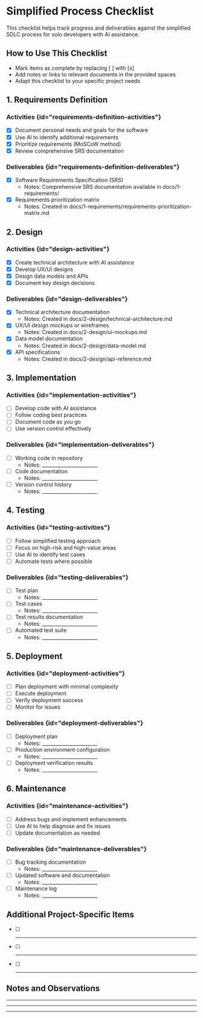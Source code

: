 # Simplified Process Checklist

This checklist helps track progress and deliverables against the simplified SDLC process for solo developers with AI assistance.

## How to Use This Checklist

- Mark items as complete by replacing [ ] with [x]
- Add notes or links to relevant documents in the provided spaces
- Adapt this checklist to your specific project needs

## 1. Requirements Definition

### Activities {id="requirements-definition-activities"}

- [x] Document personal needs and goals for the software
- [x] Use AI to identify additional requirements
- [x] Prioritize requirements (MoSCoW method)
- [x] Review comprehensive SRS documentation

### Deliverables {id="requirements-definition-deliverables"}

- [x] Software Requirements Specification (SRS)
    - Notes: Comprehensive SRS documentation available in docs/1-requirements/
- [x] Requirements prioritization matrix
    - Notes: Created in docs/1-requirements/requirements-prioritization-matrix.md

## 2. Design

### Activities {id="design-activities"}

- [x] Create technical architecture with AI assistance
- [x] Develop UX/UI designs
- [x] Design data models and APIs
- [x] Document key design decisions

### Deliverables {id="design-deliverables"}

- [x] Technical architecture documentation
    - Notes: Created in docs/2-design/technical-architecture.md
- [x] UX/UI design mockups or wireframes
    - Notes: Created in docs/2-design/ui-mockups.md
- [x] Data model documentation
    - Notes: Created in docs/2-design/data-model.md
- [x] API specifications
    - Notes: Created in docs/2-design/api-reference.md

## 3. Implementation

### Activities {id="implementation-activities"}

- [ ] Develop code with AI assistance
- [ ] Follow coding best practices
- [ ] Document code as you go
- [ ] Use version control effectively

### Deliverables {id="implementation-deliverables"}

- [ ] Working code in repository
    - Notes: _______________________
- [ ] Code documentation
    - Notes: _______________________
- [ ] Version control history
    - Notes: _______________________

## 4. Testing

### Activities {id="testing-activities"}

- [ ] Follow simplified testing approach
- [ ] Focus on high-risk and high-value areas
- [ ] Use AI to identify test cases
- [ ] Automate tests where possible

### Deliverables {id="testing-deliverables"}

- [ ] Test plan
    - Notes: _______________________
- [ ] Test cases
    - Notes: _______________________
- [ ] Test results documentation
    - Notes: _______________________
- [ ] Automated test suite
    - Notes: _______________________

## 5. Deployment

### Activities {id="deployment-activities"}

- [ ] Plan deployment with minimal complexity
- [ ] Execute deployment
- [ ] Verify deployment success
- [ ] Monitor for issues

### Deliverables {id="deployment-deliverables"}

- [ ] Deployment plan
    - Notes: _______________________
- [ ] Production environment configuration
    - Notes: _______________________
- [ ] Deployment verification results
    - Notes: _______________________

## 6. Maintenance

### Activities {id="maintenance-activities"}

- [ ] Address bugs and implement enhancements
- [ ] Use AI to help diagnose and fix issues
- [ ] Update documentation as needed

### Deliverables {id="maintenance-deliverables"}

- [ ] Bug tracking documentation
    - Notes: _______________________
- [ ] Updated software and documentation
    - Notes: _______________________
- [ ] Maintenance log
    - Notes: _______________________

## Additional Project-Specific Items

- [ ] _______________________
- [ ] _______________________
- [ ] _______________________

## Notes and Observations

_______________________
_______________________
_______________________

